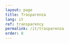 ```yaml
---
layout: page
title: Trasparenza
lang: it
ref: transparency
permalink: /it/trasparenza
order: 8
---
```


